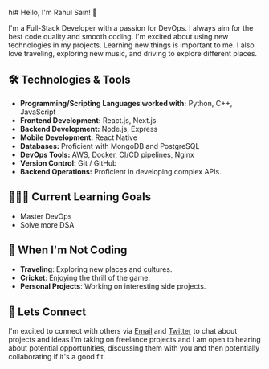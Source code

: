 hi# Hello, I'm Rahul Sain! 👋

I'm a Full-Stack Developer with a passion for DevOps. I always aim for the best code quality and smooth coding. I'm excited about using new technologies in my projects. Learning new things is important to me. I also love traveling, exploring new music, and driving to explore different places.

## 🛠️ Technologies & Tools

- **Programming/Scripting Languages worked with:** Python, C++, JavaScript
- **Frontend Development:** React.js, Next.js
- **Backend Development:** Node.js, Express
- **Mobile Development:**  React Native
- **Databases:** Proficient with MongoDB and PostgreSQL
- **DevOps Tools:** AWS, Docker, CI/CD pipelines, Nginx
- **Version Control:** Git / GitHub 
- **Backend Operations:** Proficient in developing complex APIs.
  
## 👨🏻‍💻 Current Learning Goals

- Master DevOps
- Solve more DSA

## 🌱 When I'm Not Coding

- **Traveling**: Exploring new places and cultures.
- **Cricket**: Enjoying the thrill of the game.
- **Personal Projects**: Working on interesting side projects.

## 🐶 Lets Connect
I'm excited to connect with others via [Email](mailto:mr.rahulsain@icloud.com) and [Twitter](https://twitter.com/Rahulsainlll) to chat about projects and ideas I'm taking on freelance projects and I am open to hearing about potential opportunities, discussing them with you and then potentially collaborating if it's a good fit.

